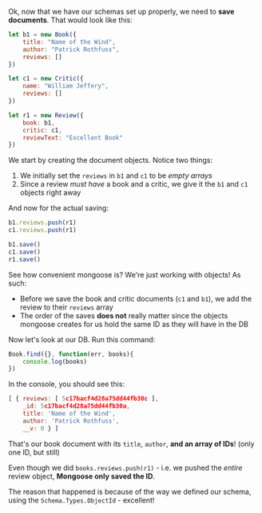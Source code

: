 
Ok, now that we have our schemas set up properly, we need to **save documents**. That would look like this:


```js
let b1 = new Book({
    title: "Name of the Wind",
    author: "Patrick Rothfuss",
    reviews: []
})

let c1 = new Critic({
    name: "William Jeffery",
    reviews: []
})

let r1 = new Review({
    book: b1,
    critic: c1,
    reviewText: "Excellent Book"
})
```
  

We start by creating the document objects. Notice two things:
1.  We initially set the `reviews` in `b1` and `c1` to be _empty arrays_
2.  Since a review _must have_ a book and a critic, we give it the `b1` and `c1` objects right away

  

And now for the actual saving:

  

```js
b1.reviews.push(r1)
c1.reviews.push(r1)

b1.save()
c1.save()
r1.save()
```
  

See how convenient mongoose is? We're just working with objects! As such:

-   Before we save the book and critic documents (`c1` and `b1`), we add the review to their `reviews` array
-   The order of the saves **does not** really matter since the objects mongoose creates for us hold the same ID as they will have in the DB

  

Now let's look at our DB. Run this command:

  

```js
Book.find({}, function(err, books){
    console.log(books)
})
```
  

In the console, you should see this:


```js
[ { reviews: [ 5c17bacf4d28a75dd44fb30c ],
    _id: 5c17bacf4d28a75dd44fb30a,
    title: 'Name of the Wind',
    author: 'Patrick Rothfuss',
    __v: 0 } ]
```
  

That's our book document with its `title`, `author`, **and an array of IDs**! (only one ID, but still)

  

Even though we did `books.reviews.push(r1)` - i.e. we pushed the _entire_ review object, **Mongoose only saved the ID**.

  

The reason that happened is because of the way we defined our schema, using the `Schema.Types.ObjectId` - excellent!
